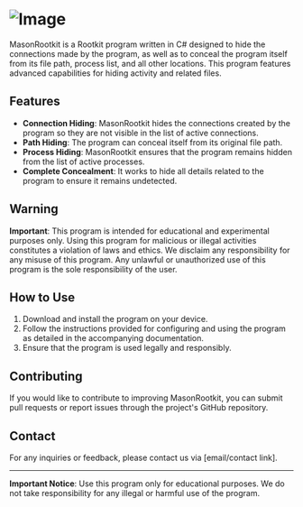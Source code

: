 #           ![Image](https://i.ibb.co/MZCZRqL/bugkit.png) 

MasonRootkit is a Rootkit program written in C# designed to hide the connections made by the program, as well as to conceal the program itself from its file path, process list, and all other locations. This program features advanced capabilities for hiding activity and related files.

## Features

- **Connection Hiding**: MasonRootkit hides the connections created by the program so they are not visible in the list of active connections.
- **Path Hiding**: The program can conceal itself from its original file path.
- **Process Hiding**: MasonRootkit ensures that the program remains hidden from the list of active processes.
- **Complete Concealment**: It works to hide all details related to the program to ensure it remains undetected.

## Warning

**Important**: This program is intended for educational and experimental purposes only. Using this program for malicious or illegal activities constitutes a violation of laws and ethics. We disclaim any responsibility for any misuse of this program. Any unlawful or unauthorized use of this program is the sole responsibility of the user.

## How to Use

1. Download and install the program on your device.
2. Follow the instructions provided for configuring and using the program as detailed in the accompanying documentation.
3. Ensure that the program is used legally and responsibly.

## Contributing

If you would like to contribute to improving MasonRootkit, you can submit pull requests or report issues through the project's GitHub repository.

## Contact

For any inquiries or feedback, please contact us via [email/contact link].

---

**Important Notice**: Use this program only for educational purposes. We do not take responsibility for any illegal or harmful use of the program.
